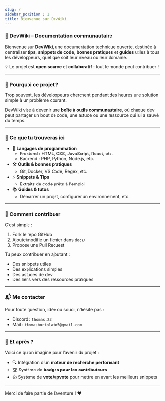 ```yaml
---
slug: /
sidebar_position : 1
title: Bienvenue sur DevWiki
---
```


### 🚀 DevWiki – Documentation communautaire

Bienvenue sur **DevWiki**, une documentation technique ouverte, destinée à centraliser **tips**, **snippets de code**, **bonnes pratiques** et **guides** utiles à tous les développeurs, quel que soit leur niveau ou leur domaine.

💡 Le projet est **open source** et **collaboratif** : tout le monde peut contribuer !

---

### 🔧 Pourquoi ce projet ?

Trop souvent, les développeurs cherchent pendant des heures une solution simple à un problème courant.

DevWiki vise à devenir une **boîte à outils communautaire**, où chaque dev peut partager un bout de code, une astuce ou une ressource qui lui a sauvé du temps.

---

### 📂 Ce que tu trouveras ici

- 📘 **Langages de programmation**
  - Frontend : HTML, CSS, JavaScript, React, etc.
  - Backend : PHP, Python, Node.js, etc.
- 🛠️ **Outils & bonnes pratiques**
  - Git, Docker, VS Code, Regex, etc.
- ⚡ **Snippets & Tips**
  - Extraits de code prêts à l'emploi
- 📚 **Guides & tutos**
  - Démarrer un projet, configurer un environnement, etc.

---

### 🤝 Comment contribuer

C’est simple :

1. Fork le repo GitHub
2. Ajoute/modifie un fichier dans `docs/`
3. Propose une Pull Request

Tu peux contribuer en ajoutant :
- Des snippets utiles
- Des explications simples
- Des astuces de dev
- Des liens vers des ressources pratiques

---

### 📬 Me contacter

Pour toute question, idée ou souci, n'hésite pas :

- Discord : `thomas.23`
- Mail : `thomasbortolato5@gmail.com`

---

### 🚀 Et après ?

Voici ce qu'on imagine pour l’avenir du projet :

- 🔍 Intégration d’un **moteur de recherche performant**
- 🏆 Système de **badges pour les contributeurs**
- 👍 Système de **vote/upvote** pour mettre en avant les meilleurs snippets

---

Merci de faire partie de l’aventure ! ❤️